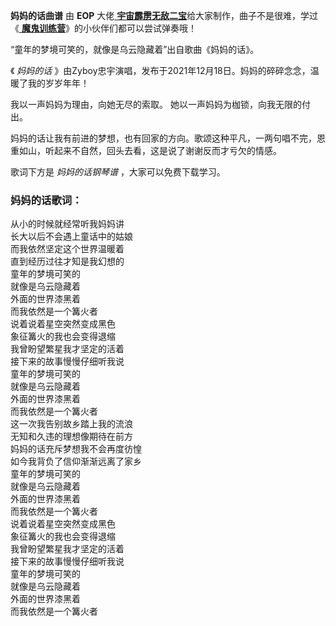 

**妈妈的话曲谱** 由 **EOP** 大佬[
**宇宙霹雳无敌二宝**](https://www.everyonepiano.cn/user-195744.html)给大家制作，曲子不是很难，学过《[
**魔鬼训练营**](/Sale.html)》的小伙伴们都可以尝试弹奏哦！

“童年的梦境可笑的，就像是乌云隐藏着”出自歌曲《妈妈的话》。

《 _妈妈的话_ 》由Zyboy忠宇演唱，发布于2021年12月18日。妈妈的碎碎念念，温暖了我的岁岁年年！

我以一声妈妈为理由，向她无尽的索取。 她以一声妈妈为枷锁，向我无限的付出。

妈妈的话让我有前进的梦想，也有回家的方向。歌颂这种平凡，一两句唱不完，恩重如山，听起来不自然，回头去看，这是说了谢谢反而才亏欠的情感。

歌词下方是 _妈妈的话钢琴谱_ ，大家可以免费下载学习。

### 妈妈的话歌词：

从小的时候就经常听我妈妈讲  
长大以后不会遇上童话中的姑娘  
而我依然坚定这个世界温暖着  
直到经历过往才知是我幻想的  
童年的梦境可笑的  
就像是乌云隐藏着  
外面的世界漆黑着  
而我依然是一个篝火者  
说着说着星空突然变成黑色  
象征篝火的我也会变得退缩  
我曾盼望繁星我才坚定的活着  
接下来的故事慢慢仔细听我说  
童年的梦境可笑的  
就像是乌云隐藏着  
外面的世界漆黑着  
而我依然是一个篝火者  
这一次我告别故乡踏上我的流浪  
无知和久违的理想像期待在前方  
妈妈的话充斥梦想我不会再度彷惶  
如今我背负了信仰渐渐远离了家乡  
童年的梦境可笑的  
就像是乌云隐藏着  
外面的世界漆黑着  
而我依然是一个篝火者  
说着说着星空突然变成黑色  
象征篝火的我也会变得退缩  
我曾盼望繁星我才坚定的活着  
接下来的故事慢慢仔细听我说  
童年的梦境可笑的  
就像是乌云隐藏着  
外面的世界漆黑着  
而我依然是一个篝火者  

